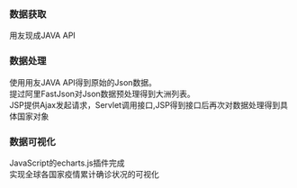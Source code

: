 <h3>数据获取</h3>
用友现成JAVA API<br/>
<h3>数据处理</h3>
使用用友JAVA API得到原始的Json数据。<br/>
提过阿里FastJson对Json数据预处理得到大洲列表。<br/>
JSP提供Ajax发起请求，Servlet调用接口,JSP得到接口后再次对数据处理得到具体国家对象<br/>
<h3>数据可视化</h3>
JavaScript的echarts.js插件完成<br/>
实现全球各国家疫情累计确诊状况的可视化
